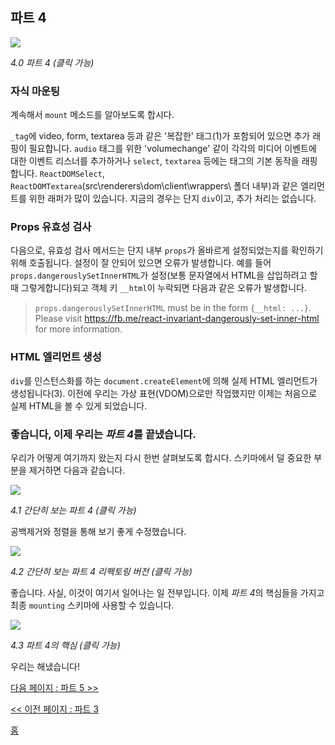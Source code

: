 ## 파트 4

[![](https://rawgit.com/Bogdan-Lyashenko/Under-the-hood-ReactJS/master/stack/images/4/part-4.svg)](https://rawgit.com/Bogdan-Lyashenko/Under-the-hood-ReactJS/master/stack/images/4/part-4.svg)

<em>4.0 파트 4 (클릭 가능)</em>

### 자식 마운팅

계속해서 `mount` 메소드를 알아보도록 합시다.

`_tag`에 video, form, textarea 등과 같은 '복잡한' 태그(1)가 포함되어 있으면 추가 래핑이 필요합니다. `audio` 태그를 위한 'volumechange' 같이 각각의 미디어 이벤트에 대한 이벤트 리스너를 추가하거나 `select`, `textarea` 등에는 태그의 기본 동작을 래핑합니다.
`ReactDOMSelect`, `ReactDOMTextarea`(src\renderers\dom\client\wrappers\ 폴더 내부)과 같은 엘리먼트를 위한 래퍼가 많이 있습니다. 지금의 경우는 단지 `div`이고, 추가 처리는 없습니다.

### Props 유효성 검사

다음으로, 유효성 검사 메서드는 단지 내부 `props`가 올바르게 설정되었는지를 확인하기 위해 호출됩니다. 설정이 잘 안되어 있으면 오류가 발생합니다. 예를 들어 `props.dangerouslySetInnerHTML`가 설정(보통 문자열에서 HTML을 삽입하려고 할 때 그렇게합니다)되고 객체 키 `__html`이 누락되면 다음과 같은 오류가 발생합니다.

> `props.dangerouslySetInnerHTML` must be in the form `{__html: ...}`.  Please visit https://fb.me/react-invariant-dangerously-set-inner-html for more information.

### HTML 엘리먼트 생성 

`div`를 인스턴스화를 하는 `document.createElement`에 의해 실제 HTML 엘리먼트가 생성됩니다(3). 이전에 우리는 가상 표현(VDOM)으로만 작업했지만 이제는 처음으로 실제 HTML을 볼 수 있게 되었습니다.


### 좋습니다, 이제 우리는 *파트 4*를 끝냈습니다.

우리가 어떻게 여기까지 왔는지 다시 한번 살펴보도록 합시다. 스키마에서 덜 중요한 부분을 제거하면 다음과 같습니다.

[![](https://rawgit.com/Bogdan-Lyashenko/Under-the-hood-ReactJS/master/stack/images/4/part-4-A.svg)](https://rawgit.com/Bogdan-Lyashenko/Under-the-hood-ReactJS/master/stack/images/4/part-4-A.svg)

<em>4.1 간단히 보는 파트 4 (클릭 가능)</em>

공백제거와 정렬을 통해 보기 좋게 수정했습니다.

[![](https://rawgit.com/Bogdan-Lyashenko/Under-the-hood-ReactJS/master/stack/images/4/part-4-B.svg)](https://rawgit.com/Bogdan-Lyashenko/Under-the-hood-ReactJS/master/stack/images/4/part-4-B.svg)

<em>4.2 간단히 보는 파트 4 리펙토링 버전 (클릭 가능)</em>

좋습니다. 사실, 이것이 여기서 일어나는 일 전부입니다. 이제 *파트 4*의 핵심들을 가지고 최종 `mounting` 스키마에 사용할 수 있습니다.

[![](https://rawgit.com/Bogdan-Lyashenko/Under-the-hood-ReactJS/master/stack/images/4/part-4-C.svg)](https://rawgit.com/Bogdan-Lyashenko/Under-the-hood-ReactJS/master/stack/images/4/part-4-C.svg)

<em>4.3 파트 4의 핵심 (클릭 가능)</em>

우리는 해냈습니다!


[다음 페이지 : 파트 5 >>](./Part-5.md)

[<< 이전 페이지 : 파트 3](./Part-3.md)


[홈](../../README.md)
